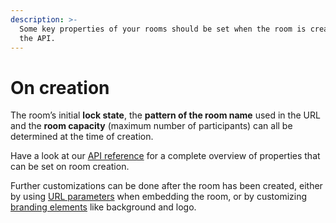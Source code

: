 ```yaml
---
description: >-
  Some key properties of your rooms should be set when the room is created using
  the API.
---
```


# On creation

The room’s initial **lock state**, the **pattern of the room name** used in the URL and the **room capacity** (maximum number of participants) can all be determined at the time of creation.

Have a look at our [API reference](https://whereby.dev/http-api/) for a complete overview of properties that can be set on room creation.

Further customizations can be done after the room has been created, either by using [URL parameters](using-url-parameters.md) when embedding the room, or by customizing [branding elements](branding-elements.md) like background and logo.
